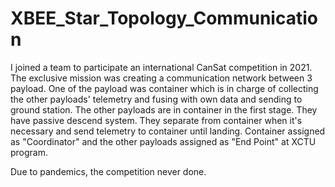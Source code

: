 # XBEE_Star_Topology_Communication

I joined a team to participate an international CanSat competition in 2021.
The exclusive mission was creating a communication network between 3 payload.
One of the payload was container which is in charge of collecting the other payloads' telemetry and fusing with own data and sending to ground station.
The other payloads are in container in the first stage. They have passive descend system. They separate from container when it's necessary and send telemetry to container until landing.
Container assigned as "Coordinator" and the other payloads assigned as "End Point" at XCTU program.

Due to pandemics, the competition never done.

